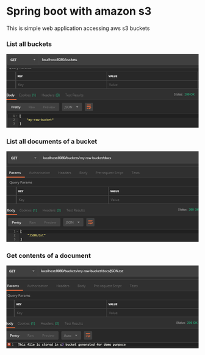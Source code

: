 # Spring boot with amazon s3

This is simple web application accessing aws s3 buckets


### List all buckets

![List all buckets](screenshots/buckets.PNG)

### List all documents of a bucket

![List all documents of a bucket](screenshots/docs.PNG)

### Get contents of a document

![Get contents of a document](screenshots/contents.PNG)